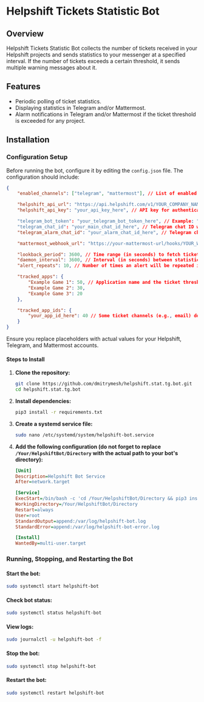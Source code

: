 # Helpshift Tickets Statistic Bot

## Overview
Helpshift Tickets Statistic Bot collects the number of tickets received in your Helpshift projects and sends statistics to your messenger at a specified interval. If the number of tickets exceeds a certain threshold, it sends multiple warning messages about it.

## Features
- Periodic polling of ticket statistics.
- Displaying statistics in Telegram and/or Mattermost.
- Alarm notifications in Telegram and/or Mattermost if the ticket threshold is exceeded for any project.

## Installation

### Configuration Setup
Before running the bot, configure it by editing the `config.json` file. The configuration should include:

```json
{
    "enabled_channels": ["telegram", "mattermost"], // List of enabled messaging channels

    "helpshift_api_url": "https://api.helpshift.com/v1/YOUR_COMPANY_NAME/issues", // Helpshift API endpoint for fetching ticket statistics (replace YOUR_COMPANY_NAME)
    "helpshift_api_key": "your_api_key_here", // API key for authentication with Helpshift (see [API Key Management](https://support.helpshift.com/hc/en/13-helpshift-technical-support/faq/769-in-app-support-guide-api-key-management/#1.-finding-your-api-keys))

    "telegram_bot_token": "your_telegram_bot_token_here", // Example: "bot552154641:ADGMGav2RYsV2G0QLs4TTelPoKdjT2Dkqvy" (see [Telegram Bot Guide](https://core.telegram.org/bots/tutorial))
    "telegram_chat_id": "your_main_chat_id_here", // Telegram chat ID where statistics are sent
    "telegram_alarm_chat_id": "your_alarm_chat_id_here", // Telegram chat ID for alarm notifications

    "mattermost_webhook_url": "https://your-mattermost-url/hooks/YOUR_WEBHOOK_ID", // Mattermost webhook for sending messages

    "lookback_period": 3600, // Time range (in seconds) to fetch ticket statistics
    "daemon_interval": 3600, // Interval (in seconds) between statistic updates
    "alert_repeats": 10, // Number of times an alert will be repeated if the threshold is exceeded

    "tracked_apps": {
        "Example Game 1": 50, // Application name and the ticket threshold for alerts (find app names in the Helpshift admin panel)
        "Example Game 2": 30,
        "Example Game 3": 20
    },

    "tracked_app_ids": {
        "your_app_id_here": 40 // Some ticket channels (e.g., email) don’t belong to any app; IDs look like "yourcompanyname_app_20160528241804559-5w0e487e221f35h" (see [Helpshift API Docs](https://apidocs.helpshift.com/) and send get issues request to obtain app_ids)
    }
}
```

Ensure you replace placeholders with actual values for your Helpshift, Telegram, and Mattermost accounts.

#### Steps to Install
1. **Clone the repository:**
   ```sh
   git clone https://github.com/dmitrymesh/helpshift.stat.tg.bot.git
   cd helpshift.stat.tg.bot
   ```
2. **Install dependencies:**
   ```sh
   pip3 install -r requirements.txt
   ```
3. **Create a systemd service file:**
   ```sh
   sudo nano /etc/systemd/system/helpshift-bot.service
   ```
4. **Add the following configuration (do not forget to replace `/Your/HelpshiftBot/Directory` with the actual path to your bot's directory):**
   ```ini
   [Unit]
   Description=Helpshift Bot Service
   After=network.target

   [Service]
   ExecStart=/bin/bash -c 'cd /Your/HelpshiftBot/Directory && pip3 install -r requirements.txt --quiet && python3 bot_daemon.py'
   WorkingDirectory=/Your/HelpshiftBot/Directory
   Restart=always
   User=root
   StandardOutput=append:/var/log/helpshift-bot.log
   StandardError=append:/var/log/helpshift-bot-error.log

   [Install]
   WantedBy=multi-user.target
   ```

### Running, Stopping, and Restarting the Bot

#### Start the bot:
```sh
sudo systemctl start helpshift-bot
```

#### Check bot status:
```sh
sudo systemctl status helpshift-bot
```

#### View logs:
```sh
sudo journalctl -u helpshift-bot -f
```

#### Stop the bot:
```sh
sudo systemctl stop helpshift-bot
```

#### Restart the bot:
```sh
sudo systemctl restart helpshift-bot
```